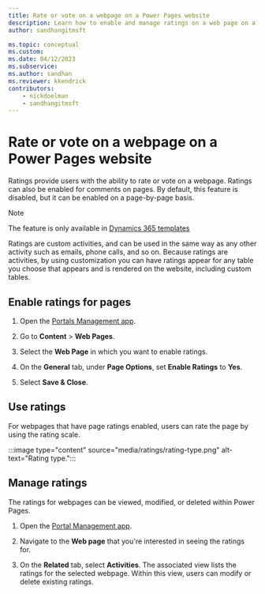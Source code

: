 ```yaml
---
title: Rate or vote on a webpage on a Power Pages website
description: Learn how to enable and manage ratings on a web page on a Power Pages website.
author: sandhangitmsft

ms.topic: conceptual
ms.custom: 
ms.date: 04/12/2023
ms.subservice: 
ms.author: sandhan
ms.reviewer: kkendrick
contributors:
    - nickdoelman
    - sandhangitmsft
---
```


# Rate or vote on a webpage on a Power Pages website

Ratings provide users with the ability to rate or vote on a webpage. Ratings can also be enabled for comments on pages. By default, this feature is disabled, but it can be enabled on a page-by-page basis.

> [!NOTE]
> The feature is only available in [Dynamics 365 templates](../templates/dynamics-365-apps/overview.md)

Ratings are custom activities, and can be used in the same way as any other activity such as emails, phone calls, and so on. Because ratings are activities, by using customization you can have ratings appear for any table you choose that appears and is rendered on the website, including custom tables.

## Enable ratings for pages

1. Open the [Portals Management app](portal-management-app.md).

2. Go to **Content** > **Web Pages**.

3. Select the **Web Page** in which you want to enable ratings.

4. On the **General** tab, under **Page Options**, set **Enable Ratings** to **Yes**.

5. Select **Save & Close**.

## Use ratings

For webpages that have page ratings enabled, users can rate the page by using the rating scale.

:::image type="content" source="media/ratings/rating-type.png" alt-text="Rating type.":::

## Manage ratings

The ratings for webpages can be viewed, modified, or deleted within Power Pages.

1. Open the [Portal Management app](portal-management-app.md).

1. Navigate to the **Web page** that you're interested in seeing the ratings for.

1. On the **Related** tab, select **Activities**. The associated view lists the ratings for the selected webpage. Within this view, users can modify or delete existing ratings.


